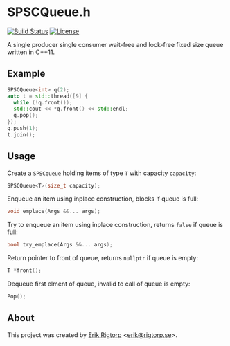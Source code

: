 # SPSCQueue.h

[![Build Status](https://travis-ci.org/rigtorp/SPSCQueue.svg?branch=master)](https://travis-ci.org/rigtorp/SPSCQueue)
[![License](https://img.shields.io/badge/license-MIT-blue.svg)](https://raw.githubusercontent.com/rigtorp/SPSCQueue/master/LICENSE)

A single producer single consumer wait-free and lock-free fixed size
queue written in C++11.

## Example

```C++
SPSCQueue<int> q(2);
auto t = std::thread([&] {
  while (!q.front());
  std::cout << *q.front() << std::endl;
  q.pop();
});
q.push(1);
t.join();
```

## Usage

Create a `SPSCqueue` holding items of type `T` with capacity `capacity`:

```cpp
SPSCQueue<T>(size_t capacity);
```

Enqueue an item using inplace construction, blocks if queue is full:

```cpp
void emplace(Args &&... args);
```

Try to enqueue an item using inplace construction, returns `false` if
queue is full:

```cpp
bool try_emplace(Args &&... args);
```

Return pointer to front of queue, returns `nullptr` if queue is empty:

```cpp
T *front();
```

Dequeue first elment of queue, invalid to call of queue is empty:

```cpp
Pop();
```

## About

This project was created by [Erik Rigtorp](http://rigtorp.se)
<[erik@rigtorp.se](mailto:erik@rigtorp.se)>.

